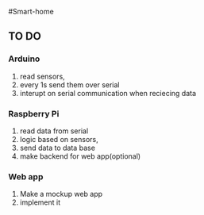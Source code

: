#Smart-home

## TO DO
### Arduino 
1) read sensors,
2) every 1s send them over serial
3) interupt on serial communication when reciecing data

### Raspberry Pi
1) read data from serial
2) logic based on sensors,
3) send data to data base
4) make backend for web app(optional)

### Web app
1) Make a mockup web app
2) implement it